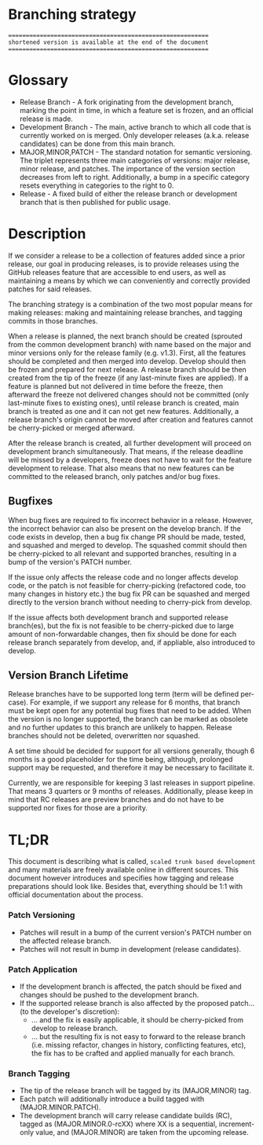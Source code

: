 # Branching strategy
````
=========================================================
shortened version is available at the end of the document
=========================================================
````


# Glossary
- Release Branch - A fork originating from the development branch, marking the point in time, in which a feature set is frozen, and an official release is made.
- Development Branch - The main, active branch to which all code that is currently worked on is merged. Only developer releases (a.k.a. release candidates) can be done from this main branch.
- MAJOR,MINOR,PATCH - The standard notation for semantic versioning. The triplet represents three main categories of versions: major release, minor release, and patches. The importance of the version section decreases from left to right. Additionally, a bump in a specific category resets everything in categories to the right to 0.
- Release - A fixed build of either the release branch or development branch that is then published for public usage.


# Description
If we consider a release to be a collection of features added since a prior release, our goal in producing releases, is to provide releases using the GitHub releases feature that are accessible to end users, as well as maintaining a means by which we can conveniently and correctly provided patches for said releases.

The branching strategy is a combination of the two most popular means for making releases: making and maintaining release branches, and tagging commits in those branches.

When a release is planned, the next branch should be created (sprouted from the common development branch) with name based on the major and minor versions only for the release family (e.g. v1.3).
First, all the features should be completed and then merged into develop. Develop should then be frozen and prepared for next release. A release branch should be then created from the tip of the freeze (if any last-minute fixes are applied).
If a feature is planned but not delivered in time before the freeze, then afterward the freeze not delivered changes should not be committed (only last-minute fixes to existing ones), until release branch is created, main branch is treated as one and it can not get new features. Additionally, a release branch's origin cannot be moved after creation and features cannot be cherry-picked or merged afterward.

After the release branch is created, all further development will proceed on development branch simultaneously. That means, if the release deadline will be missed by a developers, freeze does not have to wait for the feature development to release. That also means that no new features can be committed to the released branch, only patches and/or bug fixes.

## Bugfixes
When bug fixes are required to fix incorrect behavior in a release. However, the incorrect behavior can also be present on the develop branch. If the code exists in develop, then a bug fix change PR should be made, tested, and squashed and merged to develop. The squashed commit should then be cherry-picked to all relevant and supported branches, resulting in a bump of the version's PATCH number.

If the issue only affects the release code and no longer affects develop code, or the patch is not feasible for cherry-picking (refactored code, too many changes in history etc.) the bug fix PR can be squashed and merged directly to the version branch without needing to cherry-pick from develop.

If the issue affects both development branch and supported release branch(es), but the fix is not feasible to be cherry-picked due to large amount of non-forwardable changes, then fix should be done for each release branch separately from develop, and, if appliable, also introduced to develop.

## Version Branch Lifetime
Release branches have to be supported long term (term will be defined per-case). For example, if we support any release for 6 months, that branch must be kept open for any potential bug fixes that need to be added. When the version is no longer supported, the branch can be marked as obsolete and no further updates to this branch are unlikely to happen. Release branches should not be deleted, overwritten nor squashed.

A set time should be decided for support for all versions generally, though 6 months is a good placeholder for the time being, although, prolonged support may be requested, and therefore it may be necessary to facilitate it.

Currently, we are responsible for keeping 3 last releases in support pipeline. That means 3 quarters or 9 months of releases. Additionally, please keep in mind that RC releases are preview branches and do not have to be supported nor fixes for those are a priority.


# TL;DR
This document is describing what is called, `scaled trunk based development` and many materials are freely available online in different sources.
This document however introduces and specifies how tagging and release preparations should look like. Besides that, everything should be 1:1 with official documentation about the process.

### Patch Versioning
- Patches will result in a bump of the current version's PATCH number on the affected release branch.
- Patches will not result in bump in development (release candidates).

### Patch Application
- If the development branch is affected, the patch should be fixed and changes should be pushed to the development branch.
- If the supported release branch is also affected by the proposed patch... (to the developer's discretion):
  - ... and the fix is easily applicable, it should be cherry-picked from develop to release branch.
  - ... but the resulting fix is not easy to forward to the release branch (i.e. missing refactor, changes in history, conflicting features, etc), the fix has to be crafted and applied manually for each branch.

### Branch Tagging
- The tip of the release branch will be tagged by its (MAJOR,MINOR) tag.
- Each patch will additionally introduce a build tagged with (MAJOR.MINOR.PATCH).
- The development branch will carry release candidate builds (RC), tagged as (MAJOR.MINOR.0-rcXX) where XX is a sequential, increment-only value, and (MAJOR.MINOR) are taken from the upcoming release.

